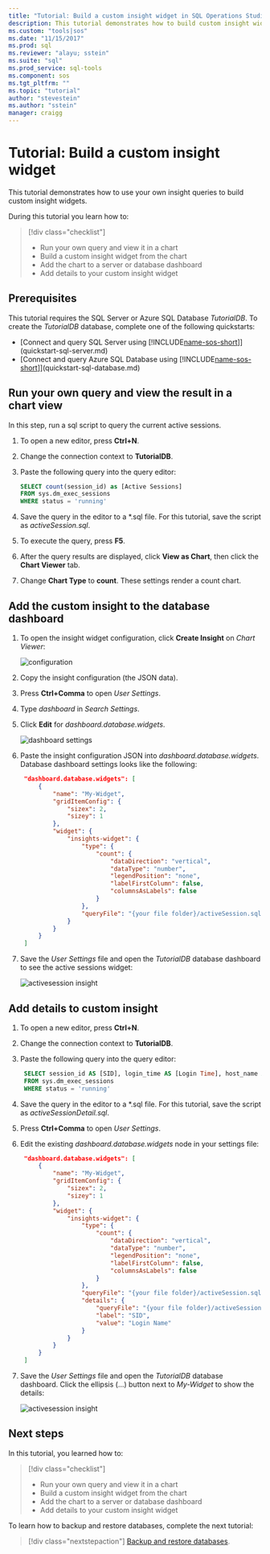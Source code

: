 ```yaml
---
title: "Tutorial: Build a custom insight widget in SQL Operations Studio (preview) | Microsoft Docs"
description: This tutorial demonstrates how to build custom insight widgets and add them to database and server dashboards in SQL Operations Studio (preview).
ms.custom: "tools|sos"
ms.date: "11/15/2017"
ms.prod: sql
ms.reviewer: "alayu; sstein"
ms.suite: "sql"
ms.prod_service: sql-tools
ms.component: sos
ms.tgt_pltfrm: ""
ms.topic: "tutorial"
author: "stevestein"
ms.author: "sstein"
manager: craigg
---
```


# Tutorial: Build a custom insight widget

This tutorial demonstrates how to use your own insight queries to build custom insight widgets.

During this tutorial you learn how to:
> [!div class="checklist"]
> * Run your own query and view it in a chart
> * Build a custom insight widget from the chart
> * Add the chart to a server or database dashboard
> * Add details to your custom insight widget

## Prerequisites

This tutorial requires the SQL Server or Azure SQL Database *TutorialDB*. To create the *TutorialDB* database, complete one of the following quickstarts:

- [Connect and query SQL Server using [!INCLUDE[name-sos-short](../includes/name-sos-short.md)]](quickstart-sql-server.md)
- [Connect and query Azure SQL Database using [!INCLUDE[name-sos-short](../includes/name-sos-short.md)]](quickstart-sql-database.md)


## Run your own query and view the result in a chart view
In this step, run a sql script to query the current active sessions.

1. To open a new editor, press **Ctrl+N**. 

2. Change the connection context to **TutorialDB**.

3. Paste the following query into the query editor:

   ```sql
   SELECT count(session_id) as [Active Sessions]
   FROM sys.dm_exec_sessions
   WHERE status = 'running'
   ```

4. Save the query in the editor to a \*.sql file. For this tutorial, save the script as *activeSession.sql*.

5. To execute the query, press **F5**.

6. After the query results are displayed, click **View as Chart**, then click the **Chart Viewer** tab.

7. Change **Chart Type** to **count**. These settings render a count chart.

## Add the custom insight to the database dashboard

1. To open the insight widget configuration, click **Create Insight** on *Chart Viewer*:

   ![configuration](./media/tutorial-build-custom-insight-sql-server/create-insight.png)
   
2. Copy the insight configuration (the JSON data). 

3. Press **Ctrl+Comma** to open *User Settings*.

4. Type *dashboard* in *Search Settings*.

5. Click **Edit** for *dashboard.database.widgets*.

   ![dashboard settings](./media/tutorial-build-custom-insight-sql-server/dashboard-settings.png)

6. Paste the insight configuration JSON into *dashboard.database.widgets*. Database dashboard settings looks like the following:

   ```json
    "dashboard.database.widgets": [
        {
            "name": "My-Widget",
            "gridItemConfig": {
                "sizex": 2,
                "sizey": 1
            },
            "widget": {
                "insights-widget": {
                    "type": {
                        "count": {
                            "dataDirection": "vertical",
                            "dataType": "number",
                            "legendPosition": "none",
                            "labelFirstColumn": false,
                            "columnsAsLabels": false
                        }
                    },
                    "queryFile": "{your file folder}/activeSession.sql"
                }
            }
        }
    ]
   ```

7. Save the *User Settings* file and open the *TutorialDB* database dashboard to see the active sessions widget:

   ![activesession insight](./media/tutorial-build-custom-insight-sql-server/insight-activesession-dashboard.png)

## Add details to custom insight

1. To open a new editor, press **Ctrl+N**.

2. Change the connection context to **TutorialDB**.

3. Paste the following query into the query editor:

   ```sql
    SELECT session_id AS [SID], login_time AS [Login Time], host_name AS [Host Name], program_name AS [Program Name], login_name AS [Login Name]
    FROM sys.dm_exec_sessions
    WHERE status = 'running'
   ```

4. Save the query in the editor to a \*.sql file. For this tutorial, save the script as *activeSessionDetail.sql*.

5. Press **Ctrl+Comma** to open *User Settings*.

6. Edit the existing *dashboard.database.widgets* node in your settings file:

   ```json
    "dashboard.database.widgets": [
        {
            "name": "My-Widget",
            "gridItemConfig": {
                "sizex": 2,
                "sizey": 1
            },
            "widget": {
                "insights-widget": {
                    "type": {
                        "count": {
                            "dataDirection": "vertical",
                            "dataType": "number",
                            "legendPosition": "none",
                            "labelFirstColumn": false,
                            "columnsAsLabels": false
                        }
                    },
                    "queryFile": "{your file folder}/activeSession.sql",
                    "details": {
                        "queryFile": "{your file folder}/activeSessionDetail.sql",
                        "label": "SID",
                        "value": "Login Name"
                    }
                }
            }
        }
    ]
   ```

7. Save the *User Settings* file and open the *TutorialDB* database dashboard. Click the ellipsis (...) button next to *My-Widget* to show the details:

    ![activesession insight](./media/tutorial-build-custom-insight-sql-server/insight-activesession-detail.png)

## Next steps
In this tutorial, you learned how to:
> [!div class="checklist"]
> * Run your own query and view it in a chart
> * Build a custom insight widget from the chart
> * Add the chart to a server or database dashboard
> * Add details to your custom insight widget

To learn how to backup and restore databases, complete the next tutorial:

> [!div class="nextstepaction"]
> [Backup and restore databases](tutorial-backup-restore-sql-server.md).